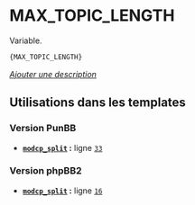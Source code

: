 # MAX_TOPIC_LENGTH


Variable.

```html
{MAX_TOPIC_LENGTH}
```

[*Ajouter une description*](https://fa-tvars.appspot.com/var/MAX_TOPIC_LENGTH)

## Utilisations dans les templates

### Version PunBB
* __[`modcp_split`](../tpl/var/punbb/modcp_split.md#readme) :__ ligne [`33`](../tpl/src/punbb/modcp_split.tpl#L33)

### Version phpBB2
* __[`modcp_split`](../tpl/var/subsilver/modcp_split.md#readme) :__ ligne [`16`](../tpl/src/subsilver/modcp_split.tpl#L16)